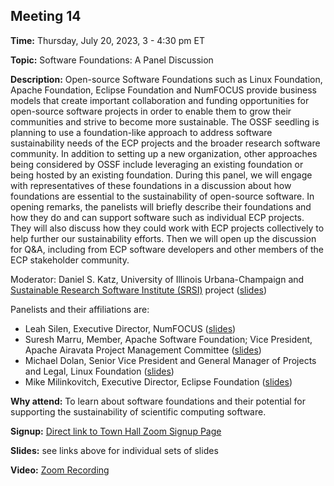 ## Meeting 14

**Time:** Thursday, July 20, 2023, 3 - 4:30 pm ET

**Topic:** Software Foundations: A Panel Discussion

**Description:** Open-source Software Foundations such as Linux Foundation, Apache Foundation, Eclipse Foundation and NumFOCUS provide business models that create important collaboration and funding opportunities for open-source software projects in order to enable them to grow their communities and strive to become more sustainable. The OSSF seedling is planning to use a foundation-like approach to address software sustainability needs of the ECP projects and the broader research software community. In addition to setting up a new organization, other approaches being considered by OSSF include leveraging an existing foundation or being  hosted by an existing foundation. During this panel, we will engage with representatives of these foundations in a discussion about how foundations are essential to the sustainability of open-source software. In opening remarks, the panelists will briefly describe their foundations and how they do and can support software such as individual ECP projects. They will also discuss how they could work with ECP projects collectively to help further our sustainability efforts. Then we will open up the discussion for Q&A, including from ECP software developers and other members of the ECP stakeholder community.

Moderator: Daniel S. Katz, University of Illinois Urbana-Champaign and [Sustainable Research Software Institute (SRSI)](https://software4science.org) project ([slides](../files/LSSW-meeting14-0-intro.pdf))

Panelists and their affiliations are:

- Leah Silen, Executive Director, NumFOCUS ([slides](../files/LSSW-meeting14-1-numfocus.pdf))
- Suresh Marru, Member, Apache Software Foundation; Vice President, Apache Airavata Project Management Committee ([slides](../files/LSSW-meeting14-2-apache.pdf))
- Michael Dolan, Senior Vice President and General Manager of Projects and Legal, Linux Foundation ([slides](../files/LSSW-meeting14-3-linux.pdf))
- Mike Milinkovitch, Executive Director, Eclipse Foundation  ([slides](../files/LSSW-meeting14-4-eclipse.pdf))

**Why attend:** To learn about software foundations and their potential for supporting the sustainability of scientific computing software.

**Signup:** [Direct link to Town Hall Zoom Signup Page](https://exascaleproject.zoomgov.com/meeting/register/vJItduGrqDMpEiSpPgjLeb3IgZsSkw-oZcQ)

**Slides:** see links above for individual sets of slides

**Video:** [Zoom Recording](https://exascaleproject.zoomgov.com/rec/share/z-YaybFvBKNNHEhBZef2w4XU7g1h94y5x7OaN7nHS-fb09Y9UcSJcO41nraaiG_Y.5ONmMo6KwyQjs3vh?startTime=1689879675000)
